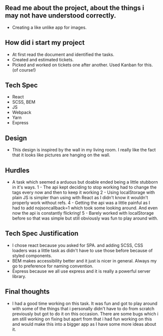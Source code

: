 ## Read me about the project, about the things i may not have understood correctly.

* Creating a like unlike app for images.

## How did i start my project

* At first read the document and identified the tasks.
* Created and estimated tickets.
* Picked and worked on tickets one after another. Used Kanban for this.(of course!)

## Tech Spec

* React
* SCSS, BEM
* JS
* Webpack
* Yarn
* Express

## Design

* This design is inspired by the wall in my living room. I really like the fact that
it looks like pictures are hanging on the wall.

## Hurdles

* A task which seemed a arduous but doable ended being a little stubborn in it's ways.
  1 - The api kept deciding to stop working had to change the tags every now and then to keep it working
  2 - Using localStorage with plain JS is simpler than using with React as I didn't know it wouldn't properly work without refs.
  4 - Getting the api was a little painful as I had to add nojsoncallback=1 which took some looking around. And even now the api is constantly flickring!
  5 - Barely worked with localStorage before so that was simple but still obviously was fun to play around with.

## Tech Spec Justification

* I chose react because you asked for SPA. and adding SCSS, CSS loaders was a little task as didn't have to use those before because of styled components.
* BEM makes accessibility better and it just is nicer in general. Always my go to preference for naming convention.
* Express because we all use express and it is really a powerful server library.

## Final thoughts

* I had a good time working on this task. It was fun and got to play around with some of the things that i personally didn't have to do from scratch previously but got to do it on this occasion. There are some bugs which i am still working on fixing but apart from that i had fun working on this and would make this into a bigger app as I have some more ideas about it.
